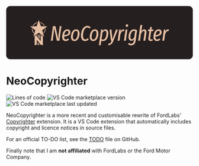 <img src="assets/Hero.png">

# NeoCopyrighter

![Lines of code](https://www.aschey.tech/tokei/github.com/kosude/neocopyrighter-vsc)
![VS Code marketplace version](https://img.shields.io/visual-studio-marketplace/v/jack-bennett.neocopyrighter)
![VS Code marketplace last updated](https://img.shields.io/visual-studio-marketplace/last-updated/jack-bennett.neocopyrighter)

NeoCopyrighter is a more recent and customisable rewrite of FordLabs' [Copyrighter](https://github.com/max-wilkinson/copyrighter/) extension. It
is a VS Code extension that automatically includes copyright and licence notices in source files.

For an official TO-DO list, see the [TODO](https://github.com/kosude/neocopyrighter-vsc/blob/master/TODO.md) file on GitHub.

Finally note that I am **not affiliated** with FordLabs or the Ford Motor Company.

